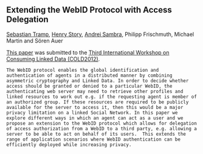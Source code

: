 ## Extending the WebID Protocol with Access Delegation
[Sebastian Tramp][st], [Henry Story][hs], [Andrei Sambra][as], Philipp Frischmuth, Michael Martin and Sören Auer

[This paper][pdf] was submitted to the [Third International Workshop on Consuming Linked Data (COLD2012)][cold].

    The WebID protocol enables the global identification and authentication of agents in a distributed manner by combining asymmetric cryptography and Linked Data. In order to decide whether access should be granted or denied to a particular WebID, the authenticating web server may need to retrieve other profiles and linked resources to work out e.g. if the requesting agent is member of an authorized group. If these resources are required to be publicly available for the server to access it, then this would be a major privacy limitation on a linked Social Network. In this paper we explore different ways in which an agent can act as a user and we propose an extension to the WebID protocol which allows for delegation of access authorization from a WebID to a third party, e.g. allowing a server to be able to act on behalf of its users.  This extends the range of application scenarios where WebID authentication can be efficiently deployed while increasing privacy.

[st]: http://sebastian.tramp.name  "WebID"
[hs]: http://bblfish.net/people/henry/card#me  "WebID"
[as]: https://my-profile.eu/people/deiu/card#me  "WebID"
[pdf]: https://raw.github.com/seebi/WebID-Delegation-paper/master/paper.pdf "PDF"
[cold]: http://km.aifb.kit.edu/ws/cold2012/ "COLD2012"

